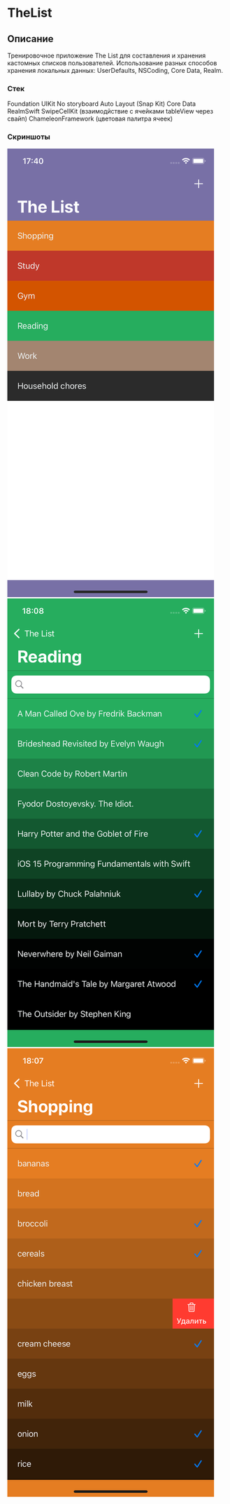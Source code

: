 # TheList
## Описание
Тренировочное приложение The List для составления и хранения кастомных списков пользователей. Использование разных способов хранения локальных данных: UserDefaults, NSCoding, Core Data, Realm.
### Стек
Foundation
UIKit
No storyboard
Auto Layout (Snap Kit)
Core Data
RealmSwift
SwipeCellKit (взаимодйствие с ячейками tableView через свайп)
ChameleonFramework (цветовая палитра ячеек)
### Скриншоты
![alt text](https://github.com/SergeyBindasov/TheList/blob/progress/ScreenShot1.png)
![alt text](https://github.com/SergeyBindasov/TheList/blob/progress/ScreenShot2.png)
![alt text](https://github.com/SergeyBindasov/TheList/blob/progress/ScreenShot3.png)
